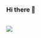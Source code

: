 ### Hi there 👋

<br>

<a href="https://github.com/why19970628">
  <img align="center" src="https://github-readme-stats.vercel.app/api/top-langs/?username=fyxemmmm&theme=dark&hide_langs_below=1" />
</a>
